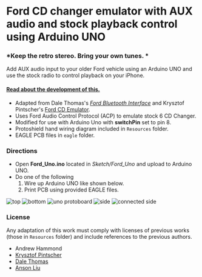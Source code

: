 # Ford CD changer emulator with AUX audio and stock playback control using Arduino UNO

### *Keep the retro stereo. Bring your own tunes. *

Add AUX audio input to your older Ford vehicle using an Arduino UNO and use the stock radio to control playback on your iPhone. 

#### [Read about the development of this.](http://ansonliu.com/2017/07/ford-acp-cd-changer-emulator-aux-audio/)

  - Adapted from Dale Thomas's [*Ford Bluetooth Interface*](http://www.instructables.com/id/Ford-Bluetooth-Interface-Control-phone-with-stock-/) and Krysztof Pintscher's  [Ford CD Emulator](http://www.instructables.com/id/Ford-CD-Emulator-Arduino-Mega/).
  - Uses Ford Audio Control Protocol (ACP) to emulate stock 6 CD Changer.
  - Modified for use with Arduino Uno with **switchPin** set to pin 8.
  - Protoshield hand wiring diagram included in `Resources` folder. 
  - EAGLE PCB files in `eagle` folder.

### Directions

  - Open **Ford_Uno.ino** located in *Sketch/Ford_Uno* and upload to Arduino UNO.
  - Do one of the following
    1. Wire up Arduino UNO like shown below.
    2. Print PCB using provided EAGLE files.

![top](https://raw.githubusercontent.com/ansonl/fordacp-aux/master/Resources/top.jpg) ![bottom](https://raw.githubusercontent.com/ansonl/fordacp-aux/master/Resources/bottom.jpg)
![uno protoboard](https://raw.githubusercontent.com/ansonl/fordacp-aux/master/Resources/uno-protoboard.png)
![side](https://raw.githubusercontent.com/ansonl/fordacp-aux/master/Resources/side.jpg) ![connected side](https://raw.githubusercontent.com/ansonl/fordacp-aux/master/Resources/connected-side.jpg)

### License

Any adaptation of this work must comply with licenses of previous works (those in `Resources` folder) and include references to the previous authors. 

  - Andrew Hammond
  - [Krysztof Pintscher](http://www.instructables.com/id/Ford-CD-Emulator-Arduino-Mega/)
  - [Dale Thomas](http://www.instructables.com/id/Ford-Bluetooth-Interface-Control-phone-with-stock-/)
  - [Anson Liu](http://ansonliu.com)